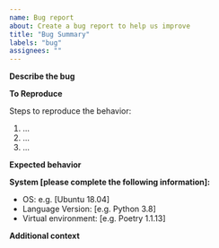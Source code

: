 ```yaml
---
name: Bug report
about: Create a bug report to help us improve
title: "Bug Summary"
labels: "bug"
assignees: ""
---
```


**Describe the bug**

<!-- A clear and concise description of what the bug is. -->

**To Reproduce**

Steps to reproduce the behavior:

1. ...
2. ...
3. ...

**Expected behavior**

<!-- A clear and concise description of what you expected to happen. -->

**System [please complete the following information]:**

-   OS: e.g. [Ubuntu 18.04]
-   Language Version: [e.g. Python 3.8]
-   Virtual environment: [e.g. Poetry 1.1.13]

**Additional context**

<!-- Add any other context about the problem here. -->
